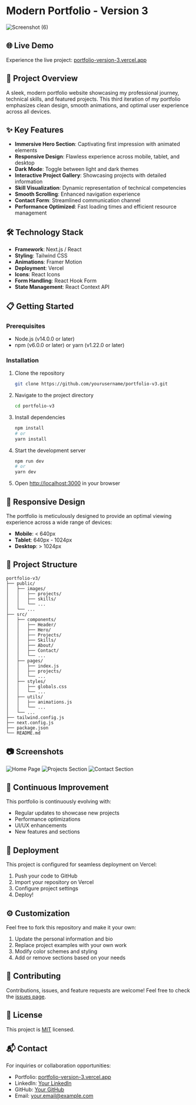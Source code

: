 # Modern Portfolio - Version 3

![Screenshot (6)](https://github.com/user-attachments/assets/dc5e81b4-356c-4bd9-95d9-99643554616f)


## 🌐 Live Demo

Experience the live project: [portfolio-version-3.vercel.app](https://portfolio-version-3-lovat.vercel.app/)

## 🚀 Project Overview

A sleek, modern portfolio website showcasing my professional journey, technical skills, and featured projects. This third iteration of my portfolio emphasizes clean design, smooth animations, and optimal user experience across all devices.

## ✨ Key Features

- **Immersive Hero Section**: Captivating first impression with animated elements
- **Responsive Design**: Flawless experience across mobile, tablet, and desktop
- **Dark Mode**: Toggle between light and dark themes
- **Interactive Project Gallery**: Showcasing projects with detailed information
- **Skill Visualization**: Dynamic representation of technical competencies
- **Smooth Scrolling**: Enhanced navigation experience
- **Contact Form**: Streamlined communication channel
- **Performance Optimized**: Fast loading times and efficient resource management

## 🛠️ Technology Stack

- **Framework**: Next.js / React
- **Styling**: Tailwind CSS
- **Animations**: Framer Motion
- **Deployment**: Vercel
- **Icons**: React Icons
- **Form Handling**: React Hook Form
- **State Management**: React Context API

## 📋 Getting Started

### Prerequisites

- Node.js (v14.0.0 or later)
- npm (v6.0.0 or later) or yarn (v1.22.0 or later)

### Installation

1. Clone the repository
   ```bash
   git clone https://github.com/yourusername/portfolio-v3.git
   ```

2. Navigate to the project directory
   ```bash
   cd portfolio-v3
   ```

3. Install dependencies
   ```bash
   npm install
   # or
   yarn install
   ```

4. Start the development server
   ```bash
   npm run dev
   # or
   yarn dev
   ```

5. Open [http://localhost:3000](http://localhost:3000) in your browser

## 📱 Responsive Design

The portfolio is meticulously designed to provide an optimal viewing experience across a wide range of devices:

- **Mobile**: < 640px
- **Tablet**: 640px - 1024px
- **Desktop**: > 1024px

## 📂 Project Structure

```
portfolio-v3/
├── public/
│   ├── images/
│   │   ├── projects/
│   │   ├── skills/
│   │   └── ...
│   └── ...
├── src/
│   ├── components/
│   │   ├── Header/
│   │   ├── Hero/
│   │   ├── Projects/
│   │   ├── Skills/
│   │   ├── About/
│   │   ├── Contact/
│   │   └── ...
│   ├── pages/
│   │   ├── index.js
│   │   ├── projects/
│   │   └── ...
│   ├── styles/
│   │   ├── globals.css
│   │   └── ...
│   ├── utils/
│   │   ├── animations.js
│   │   └── ...
│   └── ...
├── tailwind.config.js
├── next.config.js
├── package.json
└── README.md
```

## 📷 Screenshots

![Home Page](https://i.ibb.co/placeholder/home-screenshot.png)
![Projects Section](https://i.ibb.co/placeholder/projects-screenshot.png)
![Contact Section](https://i.ibb.co/placeholder/contact-screenshot.png)

## 🔄 Continuous Improvement

This portfolio is continuously evolving with:

- Regular updates to showcase new projects
- Performance optimizations
- UI/UX enhancements
- New features and sections

## 🚀 Deployment

This project is configured for seamless deployment on Vercel:

1. Push your code to GitHub
2. Import your repository on Vercel
3. Configure project settings
4. Deploy!

## ⚙️ Customization

Feel free to fork this repository and make it your own:

1. Update the personal information and bio
2. Replace project examples with your own work
3. Modify color schemes and styling
4. Add or remove sections based on your needs

## 🤝 Contributing

Contributions, issues, and feature requests are welcome! Feel free to check the [issues page](https://github.com/yourusername/portfolio-v3/issues).

## 📜 License

This project is [MIT](LICENSE) licensed.

## 📬 Contact

For inquiries or collaboration opportunities:

- Portfolio: [portfolio-version-3.vercel.app](https://portfolio-version-3-lovat.vercel.app/)
- LinkedIn: [Your LinkedIn](https://linkedin.com/in/yourusername)
- GitHub: [Your GitHub](https://github.com/yourusername)
- Email: your.email@example.com
